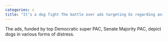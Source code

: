 ```yaml
---
categories: c
title: "It’s a dog fight The battle over ads targeting Oz regarding animal abuse"
---
```

The ads, funded by top Democratic super PAC, Senate Majority PAC, depict dogs in various forms of distress.